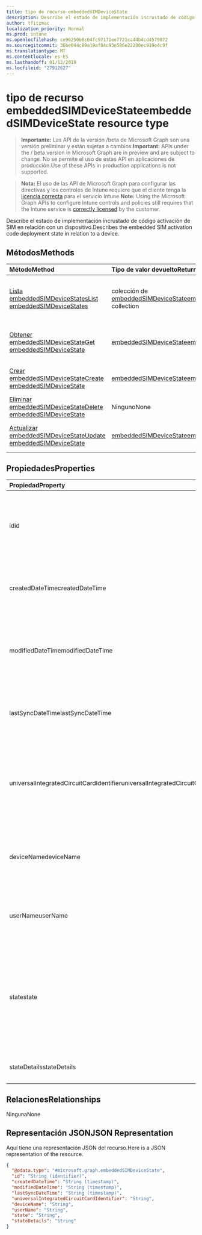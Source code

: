 ```yaml
---
title: tipo de recurso embeddedSIMDeviceState
description: Describe el estado de implementación incrustado de código activación de SIM en relación con un dispositivo.
author: tfitzmac
localization_priority: Normal
ms.prod: intune
ms.openlocfilehash: ce96250b8c64fc97171ee7721ca44b4cd4579072
ms.sourcegitcommit: 36be044c89a19af84c93e586e22200ec919e4c9f
ms.translationtype: MT
ms.contentlocale: es-ES
ms.lasthandoff: 01/12/2019
ms.locfileid: "27912627"
---
```

# <a name="embeddedsimdevicestate-resource-type"></a><span data-ttu-id="649f6-103">tipo de recurso embeddedSIMDeviceState</span><span class="sxs-lookup"><span data-stu-id="649f6-103">embeddedSIMDeviceState resource type</span></span>

> <span data-ttu-id="649f6-104">**Importante:** Las API de la versión /beta de Microsoft Graph son una versión preliminar y están sujetas a cambios.</span><span class="sxs-lookup"><span data-stu-id="649f6-104">**Important:** APIs under the / beta version in Microsoft Graph are in preview and are subject to change.</span></span> <span data-ttu-id="649f6-105">No se permite el uso de estas API en aplicaciones de producción.</span><span class="sxs-lookup"><span data-stu-id="649f6-105">Use of these APIs in production applications is not supported.</span></span>

> <span data-ttu-id="649f6-106">**Nota:** El uso de las API de Microsoft Graph para configurar las directivas y los controles de Intune requiere que el cliente tenga la [licencia correcta](https://go.microsoft.com/fwlink/?linkid=839381) para el servicio Intune.</span><span class="sxs-lookup"><span data-stu-id="649f6-106">**Note:** Using the Microsoft Graph APIs to configure Intune controls and policies still requires that the Intune service is [correctly licensed](https://go.microsoft.com/fwlink/?linkid=839381) by the customer.</span></span>

<span data-ttu-id="649f6-107">Describe el estado de implementación incrustado de código activación de SIM en relación con un dispositivo.</span><span class="sxs-lookup"><span data-stu-id="649f6-107">Describes the embedded SIM activation code deployment state in relation to a device.</span></span>
## <a name="methods"></a><span data-ttu-id="649f6-108">Métodos</span><span class="sxs-lookup"><span data-stu-id="649f6-108">Methods</span></span>
|<span data-ttu-id="649f6-109">Método</span><span class="sxs-lookup"><span data-stu-id="649f6-109">Method</span></span>|<span data-ttu-id="649f6-110">Tipo de valor devuelto</span><span class="sxs-lookup"><span data-stu-id="649f6-110">Return Type</span></span>|<span data-ttu-id="649f6-111">Descripción</span><span class="sxs-lookup"><span data-stu-id="649f6-111">Description</span></span>|
|:---|:---|:---|
|[<span data-ttu-id="649f6-112">Lista embeddedSIMDeviceStates</span><span class="sxs-lookup"><span data-stu-id="649f6-112">List embeddedSIMDeviceStates</span></span>](../api/intune-esim-embeddedsimdevicestate-list.md)|<span data-ttu-id="649f6-113">colección de [embeddedSIMDeviceState](../resources/intune-esim-embeddedsimdevicestate.md)</span><span class="sxs-lookup"><span data-stu-id="649f6-113">[embeddedSIMDeviceState](../resources/intune-esim-embeddedsimdevicestate.md) collection</span></span>|<span data-ttu-id="649f6-114">Propiedades de la lista y relaciones de los objetos [embeddedSIMDeviceState](../resources/intune-esim-embeddedsimdevicestate.md) .</span><span class="sxs-lookup"><span data-stu-id="649f6-114">List properties and relationships of the [embeddedSIMDeviceState](../resources/intune-esim-embeddedsimdevicestate.md) objects.</span></span>|
|[<span data-ttu-id="649f6-115">Obtener embeddedSIMDeviceState</span><span class="sxs-lookup"><span data-stu-id="649f6-115">Get embeddedSIMDeviceState</span></span>](../api/intune-esim-embeddedsimdevicestate-get.md)|[<span data-ttu-id="649f6-116">embeddedSIMDeviceState</span><span class="sxs-lookup"><span data-stu-id="649f6-116">embeddedSIMDeviceState</span></span>](../resources/intune-esim-embeddedsimdevicestate.md)|<span data-ttu-id="649f6-117">Leer las propiedades y las relaciones del objeto [embeddedSIMDeviceState](../resources/intune-esim-embeddedsimdevicestate.md) .</span><span class="sxs-lookup"><span data-stu-id="649f6-117">Read properties and relationships of the [embeddedSIMDeviceState](../resources/intune-esim-embeddedsimdevicestate.md) object.</span></span>|
|[<span data-ttu-id="649f6-118">Crear embeddedSIMDeviceState</span><span class="sxs-lookup"><span data-stu-id="649f6-118">Create embeddedSIMDeviceState</span></span>](../api/intune-esim-embeddedsimdevicestate-create.md)|[<span data-ttu-id="649f6-119">embeddedSIMDeviceState</span><span class="sxs-lookup"><span data-stu-id="649f6-119">embeddedSIMDeviceState</span></span>](../resources/intune-esim-embeddedsimdevicestate.md)|<span data-ttu-id="649f6-120">Crear un nuevo objeto [embeddedSIMDeviceState](../resources/intune-esim-embeddedsimdevicestate.md) .</span><span class="sxs-lookup"><span data-stu-id="649f6-120">Create a new [embeddedSIMDeviceState](../resources/intune-esim-embeddedsimdevicestate.md) object.</span></span>|
|[<span data-ttu-id="649f6-121">Eliminar embeddedSIMDeviceState</span><span class="sxs-lookup"><span data-stu-id="649f6-121">Delete embeddedSIMDeviceState</span></span>](../api/intune-esim-embeddedsimdevicestate-delete.md)|<span data-ttu-id="649f6-122">Ninguno</span><span class="sxs-lookup"><span data-stu-id="649f6-122">None</span></span>|<span data-ttu-id="649f6-123">Elimina un [embeddedSIMDeviceState](../resources/intune-esim-embeddedsimdevicestate.md).</span><span class="sxs-lookup"><span data-stu-id="649f6-123">Deletes a [embeddedSIMDeviceState](../resources/intune-esim-embeddedsimdevicestate.md).</span></span>|
|[<span data-ttu-id="649f6-124">Actualizar embeddedSIMDeviceState</span><span class="sxs-lookup"><span data-stu-id="649f6-124">Update embeddedSIMDeviceState</span></span>](../api/intune-esim-embeddedsimdevicestate-update.md)|[<span data-ttu-id="649f6-125">embeddedSIMDeviceState</span><span class="sxs-lookup"><span data-stu-id="649f6-125">embeddedSIMDeviceState</span></span>](../resources/intune-esim-embeddedsimdevicestate.md)|<span data-ttu-id="649f6-126">Actualizar las propiedades de un objeto [embeddedSIMDeviceState](../resources/intune-esim-embeddedsimdevicestate.md) .</span><span class="sxs-lookup"><span data-stu-id="649f6-126">Update the properties of a [embeddedSIMDeviceState](../resources/intune-esim-embeddedsimdevicestate.md) object.</span></span>|

## <a name="properties"></a><span data-ttu-id="649f6-127">Propiedades</span><span class="sxs-lookup"><span data-stu-id="649f6-127">Properties</span></span>
|<span data-ttu-id="649f6-128">Propiedad</span><span class="sxs-lookup"><span data-stu-id="649f6-128">Property</span></span>|<span data-ttu-id="649f6-129">Tipo</span><span class="sxs-lookup"><span data-stu-id="649f6-129">Type</span></span>|<span data-ttu-id="649f6-130">Descripción</span><span class="sxs-lookup"><span data-stu-id="649f6-130">Description</span></span>|
|:---|:---|:---|
|<span data-ttu-id="649f6-131">id</span><span class="sxs-lookup"><span data-stu-id="649f6-131">id</span></span>|<span data-ttu-id="649f6-132">Cadena</span><span class="sxs-lookup"><span data-stu-id="649f6-132">String</span></span>|<span data-ttu-id="649f6-133">Identificador único para el estado del dispositivo SIM incrustado.</span><span class="sxs-lookup"><span data-stu-id="649f6-133">Unique identifier for the embedded SIM device status.</span></span> <span data-ttu-id="649f6-134">Valor asignado al crear generada por el sistema.</span><span class="sxs-lookup"><span data-stu-id="649f6-134">System generated value assigned when created.</span></span>|
|<span data-ttu-id="649f6-135">createdDateTime</span><span class="sxs-lookup"><span data-stu-id="649f6-135">createdDateTime</span></span>|<span data-ttu-id="649f6-136">DateTimeOffset</span><span class="sxs-lookup"><span data-stu-id="649f6-136">DateTimeOffset</span></span>|<span data-ttu-id="649f6-137">La hora en que se creó el estado del dispositivo SIM incrustado.</span><span class="sxs-lookup"><span data-stu-id="649f6-137">The time the embedded SIM device status was created.</span></span> <span data-ttu-id="649f6-138">Servicio generado al lado.</span><span class="sxs-lookup"><span data-stu-id="649f6-138">Generated service side.</span></span>|
|<span data-ttu-id="649f6-139">modifiedDateTime</span><span class="sxs-lookup"><span data-stu-id="649f6-139">modifiedDateTime</span></span>|<span data-ttu-id="649f6-140">DateTimeOffset</span><span class="sxs-lookup"><span data-stu-id="649f6-140">DateTimeOffset</span></span>|<span data-ttu-id="649f6-141">La hora en que se modificó por última vez el estado del dispositivo SIM incrustado.</span><span class="sxs-lookup"><span data-stu-id="649f6-141">The time the embedded SIM device status was last modified.</span></span> <span data-ttu-id="649f6-142">Se actualizó el lado de servicio.</span><span class="sxs-lookup"><span data-stu-id="649f6-142">Updated service side.</span></span>|
|<span data-ttu-id="649f6-143">lastSyncDateTime</span><span class="sxs-lookup"><span data-stu-id="649f6-143">lastSyncDateTime</span></span>|<span data-ttu-id="649f6-144">DateTimeOffset</span><span class="sxs-lookup"><span data-stu-id="649f6-144">DateTimeOffset</span></span>|<span data-ttu-id="649f6-145">El tiempo que el dispositivo SIM incrustado protegida por última vez.</span><span class="sxs-lookup"><span data-stu-id="649f6-145">The time the embedded SIM device last checked in.</span></span> <span data-ttu-id="649f6-146">Se actualizó el lado de servicio.</span><span class="sxs-lookup"><span data-stu-id="649f6-146">Updated service side.</span></span>|
|<span data-ttu-id="649f6-147">universalIntegratedCircuitCardIdentifier</span><span class="sxs-lookup"><span data-stu-id="649f6-147">universalIntegratedCircuitCardIdentifier</span></span>|<span data-ttu-id="649f6-148">Cadena</span><span class="sxs-lookup"><span data-stu-id="649f6-148">String</span></span>|<span data-ttu-id="649f6-149">La Universal circuito integrado tarjeta de identificador (UICCID) que identifica el hardware en el que es un perfil que se va a implementar.</span><span class="sxs-lookup"><span data-stu-id="649f6-149">The Universal Integrated Circuit Card Identifier (UICCID) identifying the hardware onto which a profile is to be deployed.</span></span>|
|<span data-ttu-id="649f6-150">deviceName</span><span class="sxs-lookup"><span data-stu-id="649f6-150">deviceName</span></span>|<span data-ttu-id="649f6-151">Cadena</span><span class="sxs-lookup"><span data-stu-id="649f6-151">String</span></span>|<span data-ttu-id="649f6-152">Nombre de dispositivo al que estaba la suscripción a aprovisiona a JOE de escritorio, por ejemplo</span><span class="sxs-lookup"><span data-stu-id="649f6-152">Device name to which the subscription was provisioned e.g. DESKTOP-JOE</span></span>|
|<span data-ttu-id="649f6-153">userName</span><span class="sxs-lookup"><span data-stu-id="649f6-153">userName</span></span>|<span data-ttu-id="649f6-154">Cadena</span><span class="sxs-lookup"><span data-stu-id="649f6-154">String</span></span>|<span data-ttu-id="649f6-155">Nombre de usuario que se aprovisionó la suscripción como, por ejemplo, joe@contoso.com</span><span class="sxs-lookup"><span data-stu-id="649f6-155">Username which the subscription was provisioned to e.g. joe@contoso.com</span></span>|
|<span data-ttu-id="649f6-156">state</span><span class="sxs-lookup"><span data-stu-id="649f6-156">state</span></span>|[<span data-ttu-id="649f6-157">embeddedSIMDeviceStateValue</span><span class="sxs-lookup"><span data-stu-id="649f6-157">embeddedSIMDeviceStateValue</span></span>](../resources/intune-esim-embeddedsimdevicestatevalue.md)|<span data-ttu-id="649f6-158">El estado de la operación de perfil aplicada al dispositivo.</span><span class="sxs-lookup"><span data-stu-id="649f6-158">The state of the profile operation applied to the device.</span></span> <span data-ttu-id="649f6-159">Los valores posibles son: `notEvaluated`, `failed`, `installing`, `installed`, `deleting`, `error`, `deleted` y `removedByUser`.</span><span class="sxs-lookup"><span data-stu-id="649f6-159">Possible values are: `notEvaluated`, `failed`, `installing`, `installed`, `deleting`, `error`, `deleted`, `removedByUser`.</span></span>|
|<span data-ttu-id="649f6-160">stateDetails</span><span class="sxs-lookup"><span data-stu-id="649f6-160">stateDetails</span></span>|<span data-ttu-id="649f6-161">Cadena</span><span class="sxs-lookup"><span data-stu-id="649f6-161">String</span></span>|<span data-ttu-id="649f6-162">Descripción del estado de aprovisionamiento de la cadena.</span><span class="sxs-lookup"><span data-stu-id="649f6-162">String description of the provisioning state.</span></span>|

## <a name="relationships"></a><span data-ttu-id="649f6-163">Relaciones</span><span class="sxs-lookup"><span data-stu-id="649f6-163">Relationships</span></span>
<span data-ttu-id="649f6-164">Ninguna</span><span class="sxs-lookup"><span data-stu-id="649f6-164">None</span></span>
## <a name="json-representation"></a><span data-ttu-id="649f6-165">Representación JSON</span><span class="sxs-lookup"><span data-stu-id="649f6-165">JSON Representation</span></span>
<span data-ttu-id="649f6-166">Aquí tiene una representación JSON del recurso.</span><span class="sxs-lookup"><span data-stu-id="649f6-166">Here is a JSON representation of the resource.</span></span>
<!-- {
  "blockType": "resource",
  "keyProperty": "id",
  "@odata.type": "microsoft.graph.embeddedSIMDeviceState"
}
-->
``` json
{
  "@odata.type": "#microsoft.graph.embeddedSIMDeviceState",
  "id": "String (identifier)",
  "createdDateTime": "String (timestamp)",
  "modifiedDateTime": "String (timestamp)",
  "lastSyncDateTime": "String (timestamp)",
  "universalIntegratedCircuitCardIdentifier": "String",
  "deviceName": "String",
  "userName": "String",
  "state": "String",
  "stateDetails": "String"
}
```





